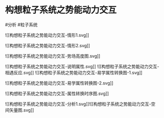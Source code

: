 
# 构想粒子系统之势能动力交互

#分析 #粒子系统 





![[构想粒子系统之势能动力交互-情形1.svg]]

![[构想粒子系统之势能动力交互-情形2.svg]]

![[构想粒子系统之势能动力交互-势场高度图.svg]]

![[构想粒子系统之势能动力交互-说明属性.svg]]
![[构想粒子系统之势能动力交互-相遇反应.svg]]
![[构想粒子系统之势能动力交互-易学属性转换图-1.svg]]

![[构想粒子系统之势能动力交互-易学属性转换图-2.svg]]

![[构想粒子系统之势能动力交互-属性转换时序图.svg]]


![[构想粒子系统之势能动力交互-分析1.svg]]![[构想粒子系统之势能动力交互-空间矢量图.svg]]